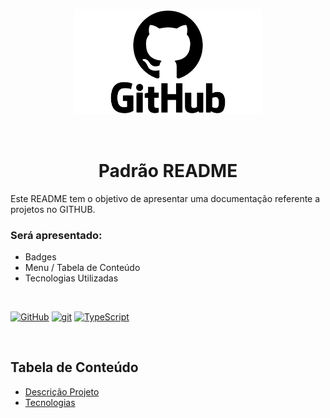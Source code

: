<p width="100%" align="center">
    <img src="./image/GitHub-logo.png" width="300px">
</p>

<br>
<h1 id="descricaoprojeto" align="center"> Padrão README </h1>

Este README tem o objetivo de apresentar uma documentação referente a projetos no GITHUB.

### Será apresentado:

<ul>
<li> Badges </li>
<li> Menu / Tabela de Conteúdo </li>
<li> Tecnologias Utilizadas </li>
</ul>

<br>

[![GitHub](https://img.shields.io/badge/--181717?logo=github&logoColor=ffffff)](https://github.com/) [![git](https://img.shields.io/badge/--F05032?logo=git&logoColor=ffffff)](http://git-scm.com/) [![TypeScript](https://img.shields.io/badge/--3178C6?logo=typescript&logoColor=ffffff)](https://www.typescriptlang.org/)

<br>

## Tabela de Conteúdo

<ul>
    <li><a href="#descricaoprojeto" > Descrição Projeto</a></li>
    <li><a href="#tecnologia"> Tecnologias</a></li>
</ul>
